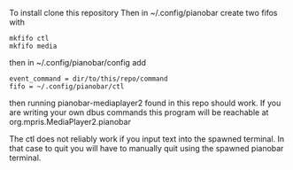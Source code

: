 To install clone this repository
Then in ~/.config/pianobar create two fifos with 
```
mkfifo ctl
mkfifo media
```
then in ~/.config/pianobar/config add
```
event_command = dir/to/this/repo/command
fifo = ~/.config/pianobar/ctl
```


then running pianobar-mediaplayer2 found in this repo should work.
If you are writing your own dbus commands this program will be reachable at org.mpris.MediaPlayer2.pianobar 

The ctl does not reliably work if you input text into the spawned terminal. In that case to quit you will have to manually quit using the spawned pianobar terminal.



